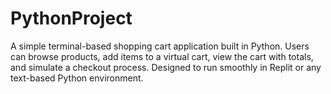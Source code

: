 # PythonProject
A simple terminal-based shopping cart application built in Python. Users can browse products, add items to a virtual cart, view the cart with totals, and simulate a checkout process. Designed to run smoothly in Replit or any text-based Python environment.

